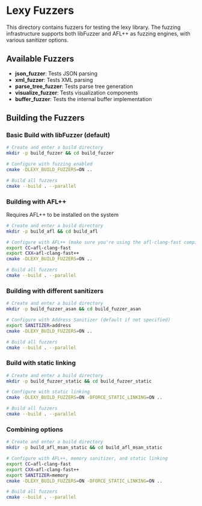 # Lexy Fuzzers

This directory contains fuzzers for testing the lexy library. The fuzzing infrastructure supports both libFuzzer and AFL++ as fuzzing engines, with various sanitizer options.

## Available Fuzzers

- **json_fuzzer**: Tests JSON parsing
- **xml_fuzzer**: Tests XML parsing
- **parse_tree_fuzzer**: Tests parse tree generation
- **visualize_fuzzer**: Tests visualization components
- **buffer_fuzzer**: Tests the internal buffer implementation

## Building the Fuzzers

### Basic Build with libFuzzer (default)

```bash
# Create and enter a build directory
mkdir -p build_fuzzer && cd build_fuzzer

# Configure with fuzzing enabled
cmake -DLEXY_BUILD_FUZZERS=ON ..

# Build all fuzzers
cmake --build . --parallel
```

### Building with AFL++

Requires AFL++ to be installed on the system

```bash
# Create and enter a build directory
mkdir -p build_afl && cd build_afl

# Configure with AFL++ (make sure you're using the afl-clang-fast compiler)
export CC=afl-clang-fast
export CXX=afl-clang-fast++
cmake -DLEXY_BUILD_FUZZERS=ON ..

# Build all fuzzers
cmake --build . --parallel
```

### Building with different sanitizers

```bash
# Create and enter a build directory
mkdir -p build_fuzzer_asan && cd build_fuzzer_asan

# Configure with Address Sanitizer (default if not specified)
export SANITIZER=address
cmake -DLEXY_BUILD_FUZZERS=ON ..

# Build all fuzzers
cmake --build . --parallel
```

### Build with static linking

```bash
# Create and enter a build directory
mkdir -p build_fuzzer_static && cd build_fuzzer_static

# Configure with static linking
cmake -DLEXY_BUILD_FUZZERS=ON -DFORCE_STATIC_LINKING=ON ..

# Build all fuzzers
cmake --build . --parallel
```

### Combining options

```bash
# Create and enter a build directory
mkdir -p build_afl_msan_static && cd build_afl_msan_static

# Configure with AFL++, memory sanitizer, and static linking
export CC=afl-clang-fast
export CXX=afl-clang-fast++
export SANITIZER=memory
cmake -DLEXY_BUILD_FUZZERS=ON -DFORCE_STATIC_LINKING=ON ..

# Build all fuzzers
cmake --build . --parallel
```
